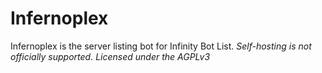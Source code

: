 # Infernoplex

Infernoplex is the server listing bot for Infinity Bot List. *Self-hosting is not officially supported. Licensed under the AGPLv3*